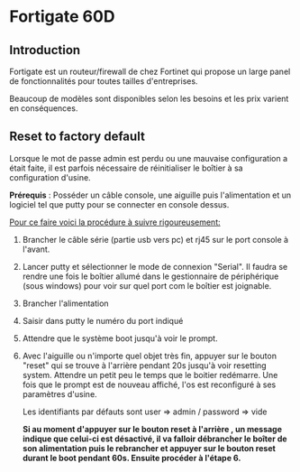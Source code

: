 # Fortigate 60D

## Introduction

Fortigate est un routeur/firewall de chez Fortinet qui propose un large panel de  fonctionnalités pour toutes tailles d'entreprises.

Beaucoup de modèles sont disponibles selon les besoins et les prix varient en conséquences.

## Reset to factory default

Lorsque le mot de passe admin est perdu ou une mauvaise configuration a était faite, il est parfois nécessaire de réinitialiser le boîtier à sa configuration d'usine.

**Prérequis** : Posséder un câble console, une aiguille puis l'alimentation et un logiciel tel que putty pour se connecter en console dessus.

<u>Pour ce faire voici la procédure à suivre rigoureusement:</u>

1. Brancher le câble série (partie usb vers pc) et rj45 sur le port console à l'avant.

2.  Lancer putty et sélectionner le mode de connexion "Serial". Il faudra se rendre une fois le boîtier allumé dans le gestionnaire de périphérique (sous windows) pour voir sur quel port com le boîtier est joignable.

3. Brancher l'alimentation

4. Saisir dans putty le numéro du port indiqué

5. Attendre que le système boot jusqu'à voir le prompt.

6. Avec l'aiguille ou n'importe quel objet très fin, appuyer sur le bouton "reset" qui se trouve à l'arrière pendant 20s jusqu'à voir resetting system. Attendre un petit peu le temps que le boitier redémarre. Une fois que le prompt est de nouveau affiché, l'os est reconfiguré à ses paramètres d'usine. 

   Les identifiants par défauts sont user => admin / password => vide

   **Si au moment d'appuyer sur le bouton reset à l'arrière , un message indique que celui-ci est désactivé, il va falloir débrancher le boîter de son alimentation puis le rebrancher et appuyer sur le bouton reset durant le boot pendant 60s. Ensuite procéder à l'étape 6.**

   



